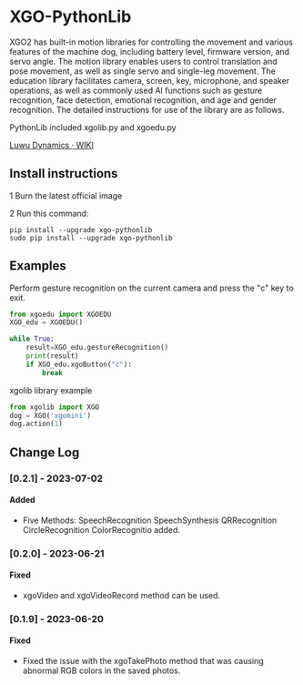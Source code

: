 # XGO-PythonLib

XGO2 has built-in motion libraries for controlling the movement and various features of the machine dog, including battery level, firmware version, and servo angle. The motion library enables users to control translation and pose movement, as well as single servo and single-leg movement. The education library facilitates camera, screen, key, microphone, and speaker operations, as well as commonly used AI functions such as gesture recognition, face detection, emotional recognition, and age and gender recognition.  The detailed instructions for use of the library are as follows.

PythonLib included xgolib.py and xgoedu.py

[Luwu Dynamics · WIKI](https://www.yuque.com/luwudynamics)


## Install instructions 

1 Burn the latest official image 

2 Run this command:

```
pip install --upgrade xgo-pythonlib
sudo pip install --upgrade xgo-pythonlib
```

## Examples

Perform gesture recognition on the current camera and press the "c" key to exit.

```python
from xgoedu import XGOEDU 
XGO_edu = XGOEDU()

while True:
    result=XGO_edu.gestureRecognition()  
    print(result)
    if XGO_edu.xgoButton("c"):  
        break
```
xgolib library example
```python
from xgolib import XGO
dog = XGO('xgomini')
dog.action(1)
```
### 

## Change Log

### [0.2.1] - 2023-07-02

#### Added

- Five Methods: SpeechRecognition SpeechSynthesis QRRecognition CircleRecognition ColorRecognitio added.

### [0.2.0] - 2023-06-21

#### Fixed

- xgoVideo and xgoVideoRecord method can be used.

### [0.1.9] - 2023-06-20

#### Fixed

- Fixed the issue with the xgoTakePhoto method that was causing abnormal RGB colors in the saved photos.



